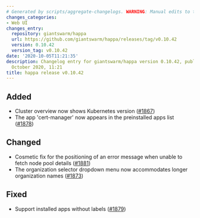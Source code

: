 ```yaml
---
# Generated by scripts/aggregate-changelogs. WARNING: Manual edits to this files will be overwritten.
changes_categories:
- Web UI
changes_entry:
  repository: giantswarm/happa
  url: https://github.com/giantswarm/happa/releases/tag/v0.10.42
  version: 0.10.42
  version_tag: v0.10.42
date: '2020-10-05T11:21:35'
description: Changelog entry for giantswarm/happa version 0.10.42, published on 05
  October 2020, 11:21
title: happa release v0.10.42
---
```


## Added

- Cluster overview now shows Kubernetes version ([#1867](https://github.com/giantswarm/happa/pull/1867))
- The app 'cert-manager' now appears in the preinstalled apps list ([#1878](https://github.com/giantswarm/happa/pull/1878))

## Changed

- Cosmetic fix for the positioning of an error message when unable to fetch node pool details ([#1881](https://github.com/giantswarm/happa/pull/1881))
- The organization selector dropdown menu now accommodates longer organization names ([#1873](https://github.com/giantswarm/happa/pull/1873))

## Fixed

- Support installed apps without labels ([#1879](https://github.com/giantswarm/happa/pull/1879))
